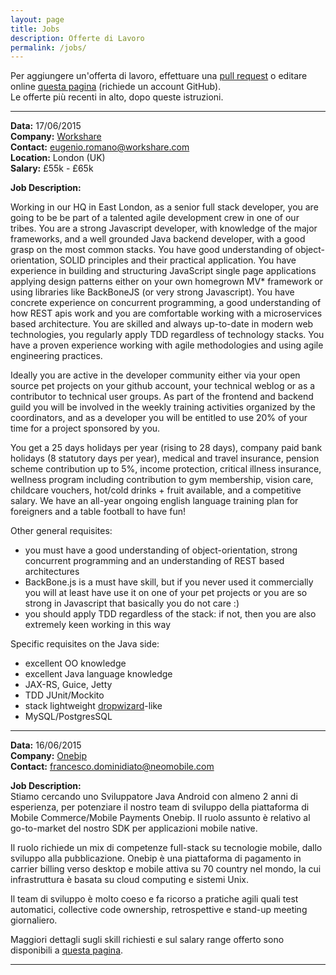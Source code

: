```yaml
---
layout: page
title: Jobs
description: Offerte di Lavoro
permalink: /jobs/
---
```


Per aggiungere un'offerta di lavoro, effettuare una 
[pull request](https://help.github.com/articles/creating-a-pull-request/) o
editare online
[questa pagina](https://github.com/jugtorino/jugtorino.github.io/edit/master/pages/j_jobs.md) 
(richiede un account GitHub).  
Le offerte più recenti in alto, dopo queste istruzioni.

---
**Data:** 17/06/2015  
**Company:** [Workshare](https://www.workshare.com)  
**Contact:** <eugenio.romano@workshare.com>  
**Location:** London (UK)  
**Salary:** £55k - £65k   


**Job Description:**  
 
Working in our HQ in East London, as a senior full stack developer, you are going to be be part of 
a talented agile development crew in one of our tribes. You are a strong Javascript developer, with 
knowledge of the major frameworks, and a well grounded Java backend developer, with a good 
grasp on the most common stacks. You have good understanding of object-orientation, SOLID principles
and their practical application. You have experience in building and structuring JavaScript single 
page applications applying design patterns either on your own homegrown MV* framework or using 
libraries like BackBoneJS (or very strong Javascript). You have concrete experience on concurrent programming, 
a good understanding of how REST apis work and you are comfortable working with a microservices based 
architecture. You are skilled and always up-to-date in modern web technologies, you regularly apply 
TDD regardless of technology stacks. You have a proven experience working with agile methodologies 
and using agile engineering practices.
 
Ideally you are active in the developer community either via your open source pet projects on your 
github account, your technical weblog or as a contributor to technical user groups. As part of the 
frontend and backend guild you will be involved in the weekly training activities organized by the 
coordinators, and as a developer you will be entitled to use 20% of your time for a project sponsored by you.
 
You get a 25 days holidays per year (rising to 28 days), company paid bank holidays (8 statutory days 
per year), medical and travel insurance, pension scheme contribution up to 5%, income protection, critical 
illness insurance, wellness program including contribution to gym membership, vision care, childcare vouchers, 
hot/cold drinks + fruit available, and a competitive salary. We have an all-year ongoing english language training plan for foreigners and a table football to have fun!

Other general requisites:  
* you must have a good understanding of object-orientation, strong concurrent programming and an understanding of REST based architectures   
* BackBone.js is a must have skill, but if you never used it commercially you will at least have use it on one of your pet projects or you are so strong in Javascript that basically you do not care :)  
* you should apply TDD regardless of the stack: if not, then you are also extremely keen working in this way  

Specific requisites on the Java side:
* excellent OO knowledge   
* excellent Java language knowledge   
* JAX-RS, Guice, Jetty   
* TDD JUnit/Mockito   
* stack lightweight [dropwizard](http://dropwizard.io)-like   
* MySQL/PostgresSQL

---

**Data:** 16/06/2015  
**Company:** [Onebip](http://www.onebip.com)  
**Contact:** <francesco.dominidiato@neomobile.com>

**Job Description:**  
Stiamo cercando uno Sviluppatore Java Android con almeno 2 anni di esperienza, 
per potenziare il nostro team di sviluppo della piattaforma di Mobile Commerce/Mobile 
Payments Onebip. Il ruolo assunto è relativo al go-to-market del nostro SDK per 
applicazioni mobile native.

Il ruolo richiede un mix di competenze full-stack su tecnologie mobile, dallo 
sviluppo alla pubblicazione. Onebip è una piattaforma di pagamento in carrier 
billing verso desktop e mobile attiva su 70 country nel mondo, la cui infrastruttura 
è basata su cloud computing e sistemi Unix.

Il team di sviluppo è molto coeso e fa ricorso a pratiche agili quali test 
automatici, collective code ownership, retrospettive e stand-up meeting giornaliero.

Maggiori dettagli sugli skill richiesti e sul salary range offerto sono disponibili 
a [questa pagina](http://corporate.onebip.com/android-developer-to-join-our-team/).

---
